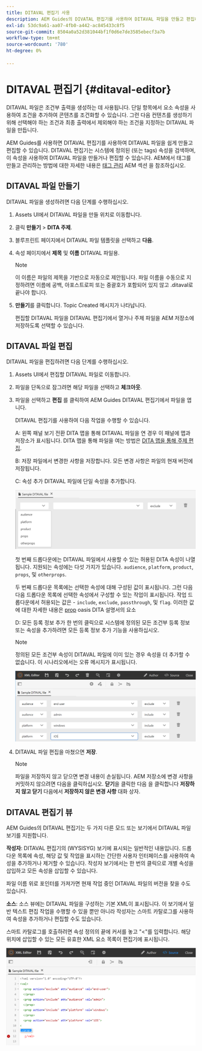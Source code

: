 ```yaml
---
title: DITAVAL 편집기 사용
description: AEM Guides의 DIVATAL 편집기를 사용하여 DITAVAL 파일을 만들고 편집하는 방법을 이해합니다. DITAVAL 편집기가 작성자 및 소스 보기에서 DITAVAL 파일을 지원하는 방법을 알아봅니다.
exl-id: 53dc9a61-aa07-4fb0-a442-ac845433c8f5
source-git-commit: 8504a0a52d381044bf1f0d6e7de3585ebecf3a7b
workflow-type: tm+mt
source-wordcount: '780'
ht-degree: 0%

---
```


# DITAVAL 편집기 {#ditaval-editor}

DITAVAL 파일은 조건부 출력을 생성하는 데 사용됩니다. 단일 항목에서 요소 속성을 사용하여 조건을 추가하여 콘텐츠를 조건화할 수 있습니다. 그런 다음 컨텐츠를 생성하기 위해 선택해야 하는 조건과 최종 출력에서 제외해야 하는 조건을 지정하는 DITAVAL 파일을 만듭니다.

AEM Guides를 사용하면 DITAVAL 편집기를 사용하여 DITAVAL 파일을 쉽게 만들고 편집할 수 있습니다. DITAVAL 편집기는 시스템에 정의된 \(또는 tags\) 속성을 검색하며, 이 속성을 사용하여 DITAVAL 파일을 만들거나 편집할 수 있습니다. AEM에서 태그를 만들고 관리하는 방법에 대한 자세한 내용은 [태그 관리](https://experienceleague.adobe.com/docs/experience-manager-cloud-service/sites/authoring/features/tags.html?lang=en) AEM 섹션 을 참조하십시오.

## DITAVAL 파일 만들기

DITAVAL 파일을 생성하려면 다음 단계를 수행하십시오.

1. Assets UI에서 DITAVAL 파일을 만들 위치로 이동합니다.

1. 클릭 **만들기** \> **DITA 주제**.

1. 블루프린트 페이지에서 DITAVAL 파일 템플릿을 선택하고 **다음**.

1. 속성 페이지에서 **제목** 및 **이름** DITAVAL 파일용.

   >[!NOTE]
   >
   > 이 이름은 파일의 제목을 기반으로 자동으로 제안됩니다. 파일 이름을 수동으로 지정하려면 이름에 공백, 아포스트로피 또는 중괄호가 포함되어 있지 않고 .ditaval로 끝나야 합니다.

1. **만들기**&#x200B;를 클릭합니다. Topic Created 메시지가 나타납니다.

   편집할 DITAVAL 파일을 DITAVAL 편집기에서 열거나 주제 파일을 AEM 저장소에 저장하도록 선택할 수 있습니다.


## DITAVAL 파일 편집

DITAVAL 파일을 편집하려면 다음 단계를 수행하십시오.

1. Assets UI에서 편집할 DITAVAL 파일로 이동합니다.

1. 파일을 단독으로 잠그려면 해당 파일을 선택하고 **체크아웃**.

1. 파일을 선택하고 **편집** 를 클릭하여 AEM Guides DITAVAL 편집기에서 파일을 엽니다.

   DITAVAL 편집기를 사용하여 다음 작업을 수행할 수 있습니다.

   A: 왼쪽 패널 보기 전환 DITA 맵을 통해 DITAVAL 파일을 연 경우 이 패널에 맵과 저장소가 표시됩니다. DITA 맵을 통해 파일을 여는 방법은 [DITA 맵을 통해 주제 편집](map-editor-advanced-map-editor.md#id17ACJ0F0FHS).

   B: 저장 파일에서 변경한 사항을 저장합니다. 모든 변경 사항은 파일의 현재 버전에 저장됩니다.

   C: 속성 추가 DITAVAL 파일에 단일 속성을 추가합니다.

   ![](images/ditaval-editor-props.png)

   첫 번째 드롭다운에는 DITAVAL 파일에서 사용할 수 있는 허용된 DITA 속성이 나열됩니다. 지원되는 속성에는 다섯 가지가 있습니다. `audience`, `platform`, `product`, `props`, 및 `otherprops`.

   두 번째 드롭다운 목록에는 선택한 속성에 대해 구성된 값이 표시됩니다. 그런 다음 다음 드롭다운 목록에 선택한 속성에서 구성할 수 있는 작업이 표시됩니다. 작업 드롭다운에서 허용되는 값은 - `include`, `exclude`, `passthrough`, 및 `flag`. 이러한 값에 대한 자세한 내용은 [prop](http://docs.oasis-open.org/dita/dita/v1.3/errata01/os/complete/part3-all-inclusive/langRef/ditaval/ditaval-prop.html#ditaval-prop) oasis DITA 설명서의 요소

   D: 모든 등록 정보 추가 한 번의 클릭으로 시스템에 정의된 모든 조건부 등록 정보 또는 속성을 추가하려면 모든 등록 정보 추가 기능을 사용하십시오.

   >[!NOTE]
   >
   > 정의된 모든 조건부 속성이 DITAVAL 파일에 이미 있는 경우 속성을 더 추가할 수 없습니다. 이 시나리오에서는 오류 메시지가 표시됩니다.

   ![](images/ditaval-all-props.png)

1. DITAVAL 파일 편집을 마쳤으면 **저장**.

   >[!NOTE]
   >
   > 파일을 저장하지 않고 닫으면 변경 내용이 손실됩니다. AEM 저장소에 변경 사항을 커밋하지 않으려면 다음을 클릭하십시오. **닫기**&#x200B;을 클릭한 다음 을 클릭합니다 **저장하지 않고 닫기** 다음에서 **저장하지 않은 변경 사항** 대화 상자.


## DITAVAL 편집기 뷰

AEM Guides의 DITAVAL 편집기는 두 가지 다른 모드 또는 보기에서 DITAVAL 파일 보기를 지원합니다.

**작성자**: DITAVAL 편집기의 \(WYSISYG\) 보기에 표시되는 일반적인 내용입니다. 드롭다운 목록에 속성, 해당 값 및 작업을 표시하는 간단한 사용자 인터페이스를 사용하여 속성을 추가하거나 제거할 수 있습니다. 작성자 보기에서는 한 번의 클릭으로 개별 속성을 삽입하고 모든 속성을 삽입할 수 있습니다.

파일 이름 위로 포인터를 가져가면 현재 작업 중인 DITAVAL 파일의 버전을 찾을 수도 있습니다.

**소스**: 소스 뷰에는 DITAVAL 파일을 구성하는 기본 XML이 표시됩니다. 이 보기에서 일반 텍스트 편집 작업을 수행할 수 있을 뿐만 아니라 작성자는 스마트 카탈로그를 사용하여 속성을 추가하거나 편집할 수도 있습니다.

스마트 카탈로그를 호출하려면 속성 정의의 끝에 커서를 놓고 &quot;&lt;&quot;를 입력합니다. 해당 위치에 삽입할 수 있는 모든 유효한 XML 요소 목록이 편집기에 표시됩니다.

![](images/ditaval-source-view.png)
